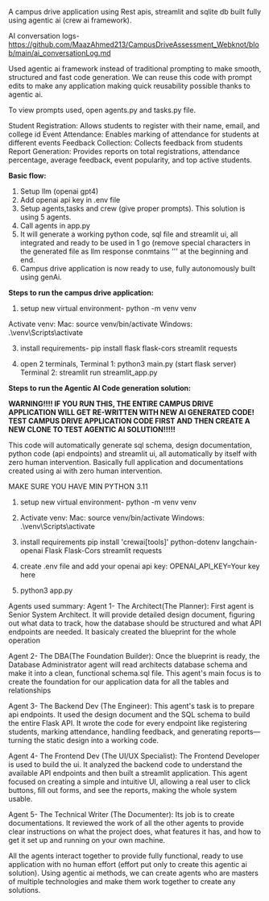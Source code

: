 A campus drive application using Rest apis, streamlit and sqlite db built fully using agentic ai (crew ai framework). 

AI conversation logs- https://github.com/MaazAhmed213/CampusDriveAssessment_Webknot/blob/main/ai_conversationLog.md

Used agentic ai framework instead of traditional prompting to make smooth, structured and fast code generation.
We can reuse this code with prompt edits to make any application making quick reusability possible thanks to agentic ai.

To view prompts used, open agents.py and tasks.py file.

Student Registration: Allows students to register with their name, email, and college id
Event Attendance: Enables marking of attendance for students at different events
Feedback Collection: Collects feedback from students
Report Generation: Provides reports on total registrations, attendance percentage, average feedback, event popularity, and top active students.

**Basic flow:** 

1) Setup llm (openai gpt4)
2) Add openai api key in .env file
3) Setup agents,tasks and crew (give proper prompts). This solution is using 5 agents.
4) Call agents in app.py
5) It will generate a working python code, sql file and streamlit ui, all integrated and ready to be used in 1 go (remove special characters in the generated file as llm response conmtains ''' at the beginning and end.
6) Campus drive application is now ready to use, fully autonomously built using genAi.

**Steps to run the campus drive application:**

1. setup new virtual environment-
python -m venv venv

Activate venv:
Mac:
source venv/bin/activate
Windows:
.\venv\Scripts\activate

3. install requirements-
pip install flask flask-cors streamlit requests

4. open 2 terminals,
   Terminal 1: python3 main.py (start flask server)
   Terminal 2: streamlit run streamlit_app.py


**Steps to run the Agentic AI Code generation solution:** 

**WARNING!!!! IF YOU RUN THIS, THE ENTIRE CAMPUS DRIVE APPLICATION WILL GET RE-WRITTEN WITH NEW AI GENERATED CODE! TEST CAMPUS DRIVE APPLICATION CODE FIRST AND THEN CREATE A NEW CLONE TO TEST AGENTIC AI SOLUTION!!!!!**

This code will automatically generate sql schema, design documentation, python code (api endpoints) and streamlit ui, all automatically by itself with zero human intervention. 
Basically full application and documentations created using ai with zero human intervention. 

MAKE SURE YOU HAVE MIN PYTHON 3.11

1. setup new virtual environment-
python -m venv venv

2. Activate venv:
Mac:
source venv/bin/activate
Windows:
.\venv\Scripts\activate

3. install requirements
pip install 'crewai[tools]' python-dotenv langchain-openai Flask Flask-Cors streamlit requests

4. create .env file and add your openai api key:
   OPENAI_API_KEY=Your key here

5. python3 app.py

Agents used summary:
Agent 1- The Architect(The Planner):
First agent is Senior System Architect. It will provide detailed design document, figuring out what data to track, how the database should be structured and what API endpoints are needed. It basicaly created the blueprint for the whole operation

Agent 2- The DBA(The Foundation Builder):
Once the blueprint is ready, the Database Administrator agent will read architects database schema and make it into a clean, functional schema.sql file. This agent's main focus is to create the foundation for our application data for all the tables and relationships

Agent 3- The Backend Dev (The Engineer):
This agent's task is to prepare api endpoints. It used the design document and the SQL schema to build the entire Flask API. It wrote the code for every endpoint like registering students, marking attendance, handling feedback, and generating reports—turning the static design into a working code.

Agent 4- The Frontend Dev (The UI/UX Specialist):
The Frontend Developer is used to build the ui. It analyzed the backend code to understand the available API endpoints and then built a streamlit application. This agent focused on creating a simple and intuitive UI, allowing a real user to click buttons, fill out forms, and see the reports, making the whole system usable.

Agent 5- The Technical Writer (The Documenter):
Its job is to create documentations. It reviewed the work of all the other agents to provide clear instructions on what the project does, what features it has, and how to get it set up and running on your own machine.

All the agents interact together to provide fully functional, ready to use application with no human effort (effort put only to create this agentic ai solution).
Using agentic ai methods, we can create agents who are masters of multiple technologies and make them work together to create any solutions.

